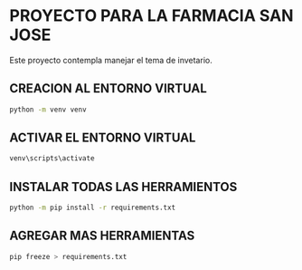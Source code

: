 # PROYECTO PARA LA FARMACIA SAN JOSE
Este proyecto contempla manejar el tema de invetario.

## CREACION AL ENTORNO VIRTUAL
```bash
python -m venv venv
```

## ACTIVAR EL ENTORNO VIRTUAL
```bash
venv\scripts\activate

```

## INSTALAR TODAS LAS HERRAMIENTOS
```bash
python -m pip install -r requirements.txt
```

## AGREGAR MAS HERRAMIENTAS
```bash
pip freeze > requirements.txt
```